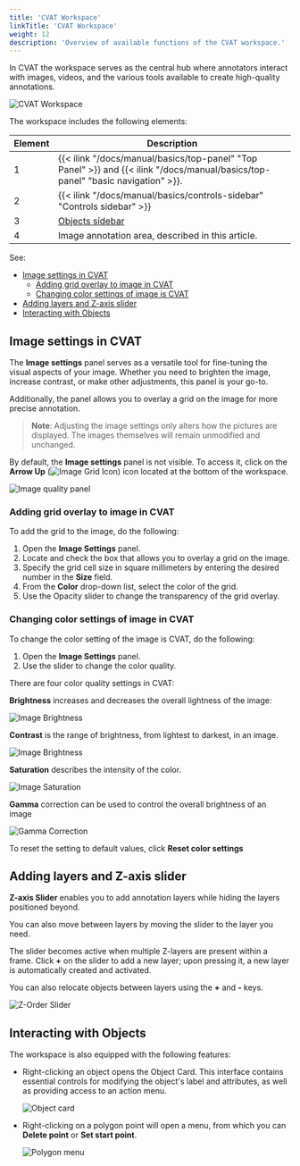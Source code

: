 ```yaml
---
title: 'CVAT Workspace'
linkTitle: 'CVAT Workspace'
weight: 12
description: 'Overview of available functions of the CVAT workspace.'
---
```


In CVAT the workspace serves as the central hub where annotators
interact with images, videos, and the various tools
available to create high-quality annotations.

![CVAT Workspace](/images/cvat-workspace.jpg)

The workspace includes the following elements:

| Element | Description                                                                                         |
| ------- | --------------------------------------------------------------------------------------------------- |
| 1       | {{< ilink "/docs/manual/basics/top-panel" "Top Panel" >}} and {{< ilink "/docs/manual/basics/top-panel" "basic navigation" >}}. |
| 2       | {{< ilink "/docs/manual/basics/controls-sidebar" "Controls sidebar" >}}                                           |
| 3       | [Objects sidebar](docs/manual/basics/objects-sidebar/)                                              |
| 4       | Image annotation area, described in this article.                                                   |

See:

- [Image settings in CVAT](#image-settings-in-cvat)
  - [Adding grid overlay to image in CVAT](#adding-grid-overlay-to-image-in-cvat)
  - [Changing color settings of image is CVAT](#changing-color-settings-of-image-is-cvat)
- [Adding layers and Z-axis slider](#adding-layers-and-z-axis-slider)
- [Interacting with Objects](#interacting-with-objects)

## Image settings in CVAT

The **Image settings** panel serves
as a versatile tool for fine-tuning the visual aspects of your image.
Whether you need to brighten the image,
increase contrast, or make other adjustments, this panel is your go-to.

Additionally, the panel allows you
to overlay a grid on the image for more precise annotation.

> **Note**: Adjusting the image settings only
> alters how the pictures are displayed.
> The images themselves will remain unmodified and unchanged.

By default, the **Image settings** panel is not visible. To access
it, click on the **Arrow Up** (![Image Grid Icon](/images/image-grid-icon.jpg))
icon located at the bottom of the workspace.

![Image quality panel](/images/image-quality-panel.jpg)

### Adding grid overlay to image in CVAT

To add the grid to the image, do the following:

1. Open the **Image Settings** panel.
2. Locate and check the box that
   allows you to overlay a grid on the image.
3. Specify the grid cell size in square millimeters
   by entering the desired number in the **Size** field.
4. From the **Color** drop-down list,
   select the color of the grid.
5. Use the Opacity slider to change the
   transparency of the grid overlay.

### Changing color settings of image in CVAT

To change the color setting of the image is CVAT, do the following:

1. Open the **Image Settings** panel.
2. Use the slider to change the color quality.

There are four color quality settings in CVAT:

**Brightness** increases and decreases
the overall lightness of the image:

![Image Brightness](/images/image-settings-brightness.png)

**Contrast** is the range of brightness,
from lightest to darkest, in an image.

![Image Brightness](/images/image-settings-contrast.png)

**Saturation** describes the intensity of the color.

![Image Saturation](/images/image-settings-saturation.png)

**Gamma** correction can be used to
control the overall brightness of an image

![Gamma Correction](/images/image-settings-gamma.jpg)

To reset the setting to default values, click
**Reset color settings**

## Adding layers and Z-axis slider

**Z-axis Slider** enables you to add annotation layers while
hiding the layers positioned beyond.

You can also move between layers by moving the slider
to the layer you need.

The slider becomes active when multiple Z-layers are present within a frame.
Click **+** on the slider to add a new layer;
upon pressing it, a new layer is automatically created and activated.

You can also relocate objects between layers using the **+** and **-** keys.

![Z-Order Slider](/images/image140.jpg)

## Interacting with Objects

The workspace is also equipped with the following features:

- Right-clicking an object opens the Object Card.
  This interface contains essential controls
  for modifying the object's label and attributes,
  as well as providing access to an action menu.

  ![Object card](/images/image138_mapillary_vistas.jpg)

- Right-clicking on a polygon point will open a menu, from which you can
  **Delete point** or **Set start point**.

  ![Polygon menu](/images/image139_mapillary_vistas.jpg)
